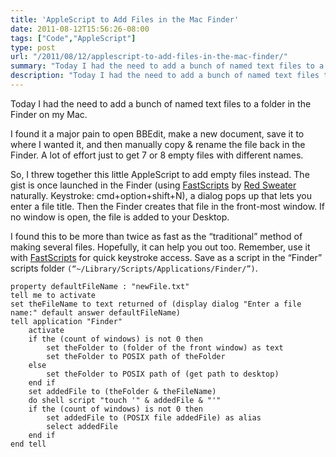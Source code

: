 ```yaml
---
title: 'AppleScript to Add Files in the Mac Finder'
date: 2011-08-12T15:56:26-08:00
tags: ["Code","AppleScript"]
type: post
url: "/2011/08/12/applescript-to-add-files-in-the-mac-finder/"
summary: "Today I had the need to add a bunch of named text files to a folder in the Finder on my Mac."
description: "Today I had the need to add a bunch of named text files to a folder in the Finder on my Mac."
---
```


Today I had the need to add a bunch of named text files to a folder in the Finder on my Mac.

I found it a major pain to open BBEdit, make a new document, save it to where I wanted it, and then manually copy & rename the file back in the Finder. A lot of effort just to get 7 or 8 empty files with different names.

So, I threw together this little AppleScript to add empty files instead. The gist is once launched in the Finder (using [FastScripts](http://www.red-sweater.com/fastscripts/) by [Red Sweater](http://www.red-sweater.com/) naturally. Keystroke: cmd+option+shift+N), a dialog pops up that lets you enter a file title. Then the Finder creates that file in the front-most window. If no window is open, the file is added to your Desktop.

I found this to be more than twice as fast as the “traditional” method of making several files. Hopefully, it can help you out too. Remember, use it with [FastScripts](http://www.red-sweater.com/fastscripts/) for quick keystroke access. Save as a script in the “Finder” scripts folder `(“~/Library/Scripts/Applications/Finder/”)`.

```applescript
property defaultFileName : "newFile.txt"
tell me to activate
set theFileName to text returned of (display dialog "Enter a file name:" default answer defaultFileName)
tell application "Finder"
	activate
	if the (count of windows) is not 0 then
		set theFolder to (folder of the front window) as text
		set theFolder to POSIX path of theFolder
	else
		set theFolder to POSIX path of (get path to desktop)
	end if
	set addedFile to (theFolder & theFileName)
	do shell script "touch '" & addedFile & "'"
	if the (count of windows) is not 0 then
		set addedFile to (POSIX file addedFile) as alias
		select addedFile
	end if
end tell
```